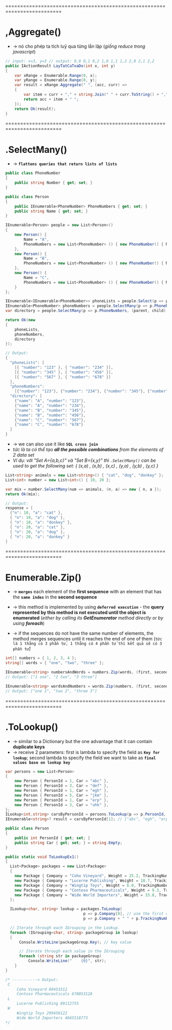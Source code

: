 =========================================================================
# ,Aggregate()
* -> nó cho phép ta tích luỹ qua từng lần lặp (_giống reduce trong javascript_)

```cs
// input: x=3, y=3 // output: 0,0 0,1 0,2 1,0 1,1 1,2 2,0 2,1 2,2
public IActionResult LayTatCaToaDo(int x, int y)
{
    var xRange = Enumerable.Range(0, x);
    var yRange = Enumerable.Range(0, y);
    var result = xRange.Aggregate(" ", (acc, curr) =>
    {
        var item = curr + "," + string.Join(" " + curr.ToString() + ",", yRange);
        return acc + item + " ";
    });
    return Ok(result);
} 
```

=========================================================================
# .SelectMany()
* -> **`flattens queries that return lists of lists`**
```cs
public class PhoneNumber
{
    public string Number { get; set; }
}

public class Person
{
    public IEnumerable<PhoneNumber> PhoneNumbers { get; set; }
    public string Name { get; set; }
}

IEnumerable<Person> people = new List<Person>()
{
    new Person() { 
        Name = "A", 
        PhoneNumbers = new List<PhoneNumber> () { new PhoneNumber() { Number = "123" }, new PhoneNumber() { Number = "234" }} 
    },
    new Person() { 
        Name = "B", 
        PhoneNumbers = new List<PhoneNumber> () { new PhoneNumber() { Number = "345" }, new PhoneNumber() { Number = "456" }}
    },
    new Person() { 
        Name = "C", 
        PhoneNumbers = new List<PhoneNumber> () { new PhoneNumber() { Number = "567" }, new PhoneNumber() { Number = "678" }}
    }
};

IEnumerable<IEnumerable<PhoneNumber>> phoneLists = people.Select(p => p.PhoneNumbers);
IEnumerable<PhoneNumber> phoneNumbers = people.SelectMany(p => p.PhoneNumbers);
var directory = people.SelectMany(p => p.PhoneNumbers, (parent, child) => new { parent.Name, child.Number });

return Ok(new
{
    phoneLists,
    phoneNumbers,
    directory
});

// Output:
{
  "phoneLists": [
    [{ "number": "123" }, { "number": "234" }],
    [{ "number": "345" }, { "number": "456" }],
    [{ "number": "567" }, { "number": "678" }]
  ],
  "phoneNumbers": 
    [{"number": "123"}, {"number": "234"}, {"number": "345"}, {"number": "456"}, {"number": "567"}, {"number": "678"}],
  "directory": [
    {"name": "A", "number": "123"}, 
    {"name": "A", "number": "234"},
    {"name": "B", "number": "345"},
    {"name": "B", "number": "456"},
    {"name": "C", "number": "567"},
    {"name": "C", "number": "678"}
  ]
}
```

* -> we can also use it like **`SQL cross join`** 
* _tức là ta có thể tạo **all the possible combinations** from the elements of 2 data set_
* _Ví dụ: với "Set A={a,b,c}" và "Set B={x,y}" thì `.SelectMany()` can be used to get the following set: { (x,a) , (x,b) , (x,c) , (y,a) , (y,b) , (y,c) }_

```cs
List<string> animals = new List<string>() { "cat", "dog", "donkey" };
List<int> number = new List<int>() { 10, 20 };

var mix = number.SelectMany(num => animals, (n, a) => new { n, a });
return Ok(mix);

// Output:
response = [
  {"n": 10, "a": "cat" },
  { "n": 10, "a": "dog" },
  { "n": 10, "a": "donkey" },
  { "n": 20, "a": "cat" },
  { "n": 20, "a": "dog" },
  { "n": 20, "a": "donkey" }
]
```

=========================================================================
# Enumerable.Zip()
* -> **`merges`** each element of the **first sequence** with an element that has the **`same index`** in the **second sequence**

* -> this method is implemented by using **`deferred execution`** - the **query represented by this method is not executed until the object is enumerated** (_either by calling its **GetEnumerator** method directly or by using **foreach**_)
* -> if the sequences do not have the same number of elements, the method merges sequences until it reaches the end of one of them (`tức là 1 thằng có 3 phần tử, 1 thằng có 4 phần tử thì kết quả sẽ có 3 phần tử`)

```cs
int[] numbers = { 1, 2, 3, 4 };
string[] words = { "one", "two", "three" };

IEnumerable<string> numbersAndWords = numbers.Zip(words, (first, second) => first + " " + second);
// Output: ["1 one", "2 two", "3 three"]

IEnumerable<string> wordsAndNumbers = words.Zip(numbers, (first, second) => first + " " + second);
// Output: ["one 1", "two 2", "three 3"]
```

=========================================================================
# .ToLookup()
* -> similar to a Dictionary but the one advantage that it can contain **duplicate keys**
* -> receive 2 parameters: first is lambda to specify the field as **`Key for lookup`**; second lambda to specify the field we want to take as **`final values base on lookup key`**

```cs
var persons = new List<Person>
{
    new Person { PersonId = 1, Car = "abc" },
    new Person { PersonId = 3, Car = "def" },
    new Person { PersonId = 1, Car = "egh" },
    new Person { PersonId = 5, Car = "jkm" },
    new Person { PersonId = 1, Car = "erp" },
    new Person { PersonId = 3, Car = "uhk" },
};
ILookup<int,string> carsByPersonId = persons.ToLookup(p => p.PersonId, p => p.Car);
IEnumerable<string>? result = carsByPersonId[1]; // ["abc", "egh", "erp"]

public class Person
{
    public int PersonId { get; set; }
    public string Car { get; set; } = string.Empty;
}
```

```cs - loop
public static void ToLookupEx1()
{
  List<Package> packages = new List<Package>
  { 
    new Package { Company = "Coho Vineyard", Weight = 25.2, TrackingNumber = 89453312L },
    new Package { Company = "Lucerne Publishing", Weight = 18.7, TrackingNumber = 89112755L },
    new Package { Company = "Wingtip Toys", Weight = 6.0, TrackingNumber = 299456122L },
    new Package { Company = "Contoso Pharmaceuticals", Weight = 9.3, TrackingNumber = 670053128L },
    new Package { Company = "Wide World Importers", Weight = 33.8, TrackingNumber = 4665518773L } 
  };

  ILookup<char, string> lookup = packages.ToLookup(
                                  p => p.Company[0], // use the first character of Company as the key value
                                  p => p.Company + " " + p.TrackingNumber); // element values

  // Iterate through each IGrouping in the Lookup.
  foreach (IGrouping<char, string> packageGroup in lookup)
  {
      Console.WriteLine(packageGroup.Key); // key value

      // Iterate through each value in the IGrouping 
      foreach (string str in packageGroup)
          Console.WriteLine("    {0}", str);
    }
}

/* -----------> Output:
 C
     Coho Vineyard 89453312
     Contoso Pharmaceuticals 670053128
 L
     Lucerne Publishing 89112755
 W
     Wingtip Toys 299456122
     Wide World Importers 4665518773
*/
```